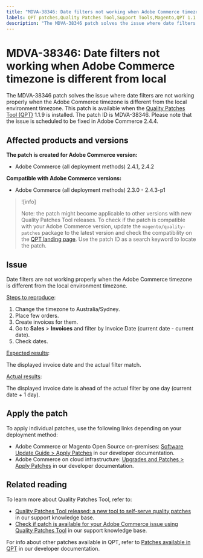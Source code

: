 ```yaml
---
title: "MDVA-38346: Date filters not working when Adobe Commerce timezone is different from local"
labels: QPT patches,Quality Patches Tool,Support Tools,Magento,QPT 1.1.9,date filters,timezone,local environment,2.3.0,2.3.1,2.3.2,2.3.3,2.3.2-p2,2.3.4,2.3.3-p1,2.3.5,2.3.4-p2,2.3.5-p1,2.3.5-p2,2.3.6,2.3.6-p1,2.3.7,2.3.7-p1,2.3.7-p2,2.4.0,2.4.0-p1,2.4.1,2.4.1-p1,2.4.2,2.4.2-p1,2.4.2-p2,2.4.3,2.4.3-p1,Adobe Commerce,cloud infrastructure,on-premises
description: "The MDVA-38346 patch solves the issue where date filters are not working properly when the Adobe Commerce timezone is different from the local environment timezone. This patch is available when the [Quality Patches Tool (QPT)](https://support.magento.com/hc/en-us/articles/360047139492) 1.1.9 is installed. The patch ID is MDVA-38346. Please note that the issue is scheduled to be fixed in Adobe Commerce 2.4.4."
---
```


# MDVA-38346: Date filters not working when Adobe Commerce timezone is different from local

The MDVA-38346 patch solves the issue where date filters are not working properly when the Adobe Commerce timezone is different from the local environment timezone. This patch is available when the [Quality Patches Tool (QPT)](https://support.magento.com/hc/en-us/articles/360047139492) 1.1.9 is installed. The patch ID is MDVA-38346. Please note that the issue is scheduled to be fixed in Adobe Commerce 2.4.4.

## Affected products and versions

**The patch is created for Adobe Commerce version:**

* Adobe Commerce (all deployment methods) 2.4.1, 2.4.2

**Compatible with Adobe Commerce versions:**

* Adobe Commerce (all deployment methods) 2.3.0 - 2.4.3-p1

>![info]
>
>Note: the patch might become applicable to other versions with new Quality Patches Tool releases. To check if the patch is compatible with your Adobe Commerce version, update the `magento/quality-patches` package to the latest version and check the compatibility on the [QPT landing page](https://devdocs.magento.com/quality-patches/tool.html#patch-grid). Use the patch ID as a search keyword to locate the patch.

## Issue

Date filters are not working properly when the Adobe Commerce timezone is different from the local environment timezone.

<ins>Steps to reproduce</ins>:

1. Change the timezone to Australia/Sydney.
1. Place few orders.
1. Create invoices for them.
1. Go to **Sales** > **Invoices** and filter by Invoice Date (current date - current date).
1. Check dates.

<ins>Expected results</ins>:

The displayed invoice date and the actual filter match.

<ins>Actual results</ins>:

The displayed invoice date is ahead of the actual filter by one day (current date + 1 day).

## Apply the patch

To apply individual patches, use the following links depending on your deployment method:

* Adobe Commerce or Magento Open Source on-premises: [Software Update Guide > Apply Patches](https://devdocs.magento.com/guides/v2.4/comp-mgr/patching/mqp.html) in our developer documentation.
* Adobe Commerce on cloud infrastructure: [Upgrades and Patches > Apply Patches](https://devdocs.magento.com/cloud/project/project-patch.html) in our developer documentation.

## Related reading

To learn more about Quality Patches Tool, refer to:

* [Quality Patches Tool released: a new tool to self-serve quality patches](https://support.magento.com/hc/en-us/articles/360047139492) in our support knowledge base.
* [Check if patch is available for your Adobe Commerce issue using Quality Patches Tool](https://support.magento.com/hc/en-us/articles/360047125252) in our support knowledge base.

For info about other patches available in QPT, refer to [Patches available in QPT](https://devdocs.magento.com/quality-patches/tool.html#patch-grid) in our developer documentation.